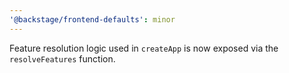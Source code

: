```yaml
---
'@backstage/frontend-defaults': minor
---
```


Feature resolution logic used in `createApp` is now exposed via the `resolveFeatures` function.
